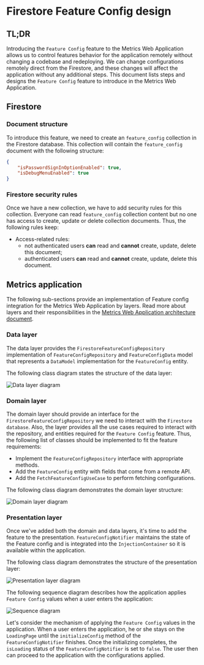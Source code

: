 # Firestore Feature Config design

## TL;DR

Introducing the `Feature Config` feature to the Metrics Web Application allows us to control features behavior for the application remotely without changing a codebase and redeploying. 
We can change configurations remotely direct from the Firestore, and these changes will affect the application without any additional steps. 
This document lists steps and designs the `Feature Config` feature to introduce in the Metrics Web Application.

## Firestore

### Document structure

To introduce this feature, we need to create an `feature_config` collection in the Firestore database. This collection will contain the `feature_config` document with the following structure:

```json
{
    "isPasswordSignInOptionEnabled": true,
    "isDebugMenuEnabled": true
}
```

### Firestore security rules

Once we have a new collection, we have to add security rules for this collection. Everyone can read `feature_config` collection content but no one has access to create, update or delete collection documents. Thus, the following rules keep:

- Access-related rules:
    - not authenticated users **can** read and **cannot** create, update, delete this document; 
    - authenticated users **can** read and **cannot** create, update, delete this document.

## Metrics application

The following sub-sections provide an implementation of Feature config integration for the Metrics Web Application by layers. Read more about layers and their responsibilities in the [Metrics Web Application architecture document](https://github.com/platform-platform/monorepo/blob/master/metrics/web/docs/01_metrics_web_application_architecture.md).

### Data layer

The data layer provides the `FirestoreFeatureConfigRepository` implementation of `FeatureConfigRepository` and `FeatureConfigData` model that represents a `DataModel` implementation for the `FeatureConfig` entity.

The following class diagram states the structure of the data layer:

![Data layer diagram](http://www.plantuml.com/plantuml/proxy?cache=no&fmt=svg&src=https://github.com/platform-platform/monorepo/raw/master/metrics/web/docs/features/feature_config/diagrams/feature_config_data_layer_class_diagram.puml)

### Domain layer

The domain layer should provide an interface for the `FirestoreFeatureConfigRepository` we need to interact with the `Firestore database`. Also, the layer provides all the use cases required to interact with the repository, and entities required for the `Feature Config` feature. Thus, the following list of classes should be implemented to fit the feature requirements:

- Implement the `FeatureConfigRepository` interface with appropriate methods.
- Add the `FeatureConfig` entity with fields that come from a remote API.
- Add the `FetchFeatureConfigUseCase` to perform fetching configurations.

The following class diagram demonstrates the domain layer structure:

![Domain layer diagram](http://www.plantuml.com/plantuml/proxy?cache=no&fmt=svg&src=https://github.com/platform-platform/monorepo/raw/master/metrics/web/docs/features/feature_config/diagrams/feature_config_domain_layer_class_diagram.puml)

### Presentation layer

Once we've added both the domain and data layers, it's time to add the feature to the presentation. `FeatureConfigNotifier` maintains the state of the Feature config and is integrated into the `InjectionContainer` so it is available within the application.

The following class diagram demonstrates the structure of the presentation layer:

![Presentation layer diagram](http://www.plantuml.com/plantuml/proxy?cache=no&fmt=svg&src=https://github.com/platform-platform/monorepo/raw/master/metrics/web/docs/features/feature_config/diagrams/feature_config_presentation_layer_class_diagram.puml)

The following sequence diagram describes how the application applies `Feature Config` values when a user enters the application:

![Sequence diagram](http://www.plantuml.com/plantuml/proxy?cache=no&fmt=svg&src=https://github.com/platform-platform/monorepo/raw/master/metrics/web/docs/features/feature_config/diagrams/feature_config_sequence_diagram.puml)

Let's consider the mechanism of applying the `Feature Config` values in the application. When a user enters the application, he or she stays on the `LoadingPage` until the `initializeConfig` method of the `FeatureConfigNotifier` finishes. Once the initializing completes, the `isLoading` status of the `FeatureConfigNotifier` is set to `false`. The user then can proceed to the application with the configurations applied.
